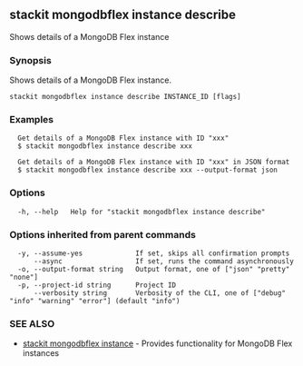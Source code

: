 ## stackit mongodbflex instance describe

Shows details  of a MongoDB Flex instance

### Synopsis

Shows details  of a MongoDB Flex instance.

```
stackit mongodbflex instance describe INSTANCE_ID [flags]
```

### Examples

```
  Get details of a MongoDB Flex instance with ID "xxx"
  $ stackit mongodbflex instance describe xxx

  Get details of a MongoDB Flex instance with ID "xxx" in JSON format
  $ stackit mongodbflex instance describe xxx --output-format json
```

### Options

```
  -h, --help   Help for "stackit mongodbflex instance describe"
```

### Options inherited from parent commands

```
  -y, --assume-yes             If set, skips all confirmation prompts
      --async                  If set, runs the command asynchronously
  -o, --output-format string   Output format, one of ["json" "pretty" "none"]
  -p, --project-id string      Project ID
      --verbosity string       Verbosity of the CLI, one of ["debug" "info" "warning" "error"] (default "info")
```

### SEE ALSO

* [stackit mongodbflex instance](./stackit_mongodbflex_instance.md)	 - Provides functionality for MongoDB Flex instances

